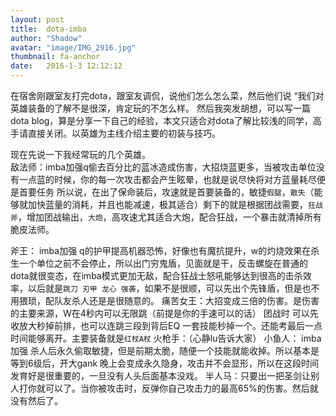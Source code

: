 ```yaml
---
layout: post
title:  dota-imba
author: "Shadow"
avatar: "image/IMG_2916.jpg"
thumbnail: fa-anchor
date:   2016-1-3 12:12:12
---
```


在宿舍刚跟室友打完dota，跟室友调侃，说他们怎么怎么菜，然后他们说 “我们对英雄装备的了解不是很深，肯定玩的不怎么样。
然后我突发胡想，可以写一篇dota blog，算是分享一下自己的经验，本文只适合对dota了解比较浅的同学，高手请直接关闭。以英雄为主线介绍主要的初装与技巧。

现在先说一下我经常玩的几个英雄。  
   敌法师：imba加强q偷去百分比的蓝冰造成伤害，大招烧蓝更多，当被攻击单位没有一点蓝的时候，你的每一次攻击都会产生眩晕，也就是说尽快将对方蓝量耗尽便是首要任务
   所以说，在出了保命装后，攻速就是首要装备的，敏捷`假腿`，`散失`（能够就加快蓝量的消耗，并且也能减速，极其适合）剩下的就是根据团战需要，`狂战斧`，增加团战输出，`大炮`，高攻速尤其适合大炮，配合狂战，一个暴击就清掉所有脆皮法师。
  
  斧王： imba加强 q的护甲提高机器恐怖，好像也有魔抗提升，w的灼烧效果在杀生一个单位之前不会停止，所以出门穷鬼盾，见面就是干，反击螺旋在普通的dota就很变态，在imba模式更加无敌，配合狂战士怒吼能够达到很高的击杀效率，以后就是`跳刀 刃甲 龙心 强袭`，如果不是很顺，可以先出个先锋盾，但是也不用猥琐，配队友杀人还是是很随意的。
  痛苦女王：大招变成三倍的伤害。是伤害的主要来源，W在4秒内可以无限跳（前提是你的手速可以的话） 团战时 可以先收放大秒掉前排，也可以连跳三段到背后EQ 一套技能秒掉一个。还能考最后一点时间能够离开。主要装备就是`红杖A杖`
  火枪手：（心静lu告诉大家）
  小鱼人： imba加强 杀人后永久偷取敏捷，但是前期太脆，随便一个技能就能收掉。所以基本是等到6级后，开大gank 晚上会变成永久隐身，攻击并不会显形，所以在这段时间发育好是很重要的，一旦没有人头后面基本没戏。
  半人马：只要出一把圣剑让别人打你就可以了。当你被攻击时，反弹你自己攻击力的最高65%的伤害。然后就没有然后了。
  

